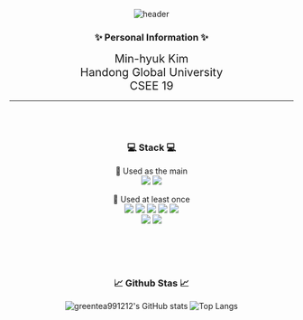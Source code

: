 
  <div align = "center">
    
  ![header](https://capsule-render.vercel.app/api?type=Waving&height=250&text=Welcome&color=84BC61&fontColor=fcf8f9&fontSize=65&animation=fadeIn&fontAlign=50&fontAlignY=38&desc=Minhyuk's%20GitHub%20Profile&descAlignY=55&descAlign=65)
  <br/>
  
  <h3>✨<strong> Personal Information </strong>✨</h3>

  
  <span style = "font-size: 20px;">Min-hyuk Kim<br>Handong Global University<br>CSEE 19</span>

  
  <hr>
  </br>
  </br>
  <h3>💻<strong> Stack </strong>💻</h3>
  
  🌳 Used as the main 
  </br>
  <img src="https://img.shields.io/badge/C-239DFF?style=for-the-badge&logo=c&logoColor=white">
  <img src="https://img.shields.io/badge/C++-00599C?style=for-the-badge&logo=cplusplus&logoColor=white">
  </br>


  🌱 Used at least once 
  </br>
  <img src="https://img.shields.io/badge/JAVA-007396?style=for-the-badge&logo=Java&logoColor=white">
  <img src="https://img.shields.io/badge/javascript-F7DF1E?style=for-the-badge&logo=javascript&logoColor=black">
  <img src="https://img.shields.io/badge/html-E34F26?style=for-the-badge&logo=html5&logoColor=white">
  <img src="https://img.shields.io/badge/css-1572B6?style=for-the-badge&logo=css3&logoColor=white">
  <img src="https://img.shields.io/badge/Sass-CC6699?style=for-the-badge&logo=sass&logoColor=white">
  </br>
  <img src="https://img.shields.io/badge/react-61DAFB?style=for-the-badge&logo=react&logoColor=black">
  <img src="https://img.shields.io/badge/firebase-FFCA28?style=for-the-badge&logo=firebase&logoColor=black">
  </br>
  </br>
  </br>
  </br>
  </br>


 <h3>📈<strong> Github Stas </strong>📈</h3>

 
 ![greentea991212's GitHub stats](https://github-readme-stats.vercel.app/api?username=greentea991212&show_icons=true&theme=vue-dark)
  ![Top Langs](https://github-readme-stats.vercel.app/api/top-langs/?username=greentea991212&layout=compact&theme=vue-dark&size_weight=0.5&count_weight=0.5)

 
  </div>

